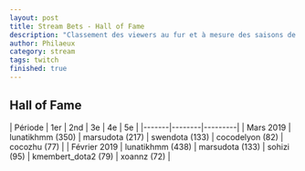 ```yaml
---
layout: post
title: Stream Bets - Hall of Fame
description: "Classement des viewers au fur et à mesure des saisons de bets."
author: Philaeux
category: stream
tags: twitch
finished: true
---
```


## Hall of Fame

| Période | 1er | 2nd | 3e | 4e | 5e |
|-------|--------|---------|
| Mars 2019 | lunatikhmm (350) | marsudota (217) | swendota (133) | cocodelyon (82) | cocozhu (77) |
| Février 2019 | lunatikhmm (438) | marsudota (133) | sohizi (95) | kmembert_dota2 (79) | xoannz (72) |
